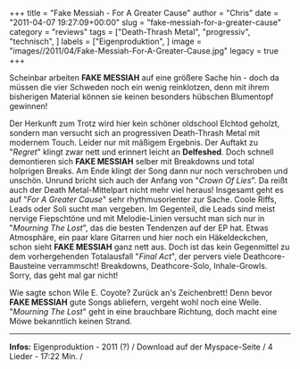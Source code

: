 +++
title = "Fake Messiah - For A Greater Cause"
author = "Chris"
date = "2011-04-07 19:27:09+00:00"
slug = "fake-messiah-for-a-greater-cause"
category = "reviews"
tags = ["Death-Thrash Metal", "progressiv", "technisch", ]
labels = ["Eigenproduktion", ]
image = "images//2011/04/Fake-Messiah-For-A-Greater-Cause.jpg"
legacy = true
+++

Scheinbar arbeiten **FAKE MESSIAH** auf eine größere Sache hin - doch da müssen die vier Schweden noch ein wenig reinklotzen, denn mit ihrem bisherigen Material können sie keinen besonders hübschen Blumentopf gewinnen!

Der Herkunft zum Trotz wird hier kein schöner oldschool Elchtod geholzt, sondern man versucht sich an progressiven Death-Thrash Metal mit modernem Touch. Leider nur mit mäßigem Ergebnis. Der Auftakt zu "_Regret_" klingt zwar nett und erinnert leicht an **Delfeshed**. Doch schnell demontieren sich **FAKE MESSIAH** selber mit Breakdowns und total holprigen Breaks. Am Ende klingt der Song dann nur noch verschroben und unschön. Unrund bricht sich auch der Anfang von "_Crown Of Lies_". Da reißt auch der Death Metal-Mittelpart nicht mehr viel heraus!
Insgesamt geht es auf "_For A Greater Cause_" sehr rhythmusorienter zur Sache. Coole Riffs, Leads oder Soli sucht man vergeben. Im Gegenteil, die Leads sind meist nervige Fiepschtöne und mit Melodie-Linien versucht man sich nur in "_Mourning The Lost_", das die besten Tendenzen auf der EP hat. Etwas Atmosphäre, ein paar klare Gitarren und hier noch ein Häkeldeckchen, schon sieht **FAKE MESSIAH** ganz nett aus. Doch ist das kein Gegenmittel zu dem vorhergehenden Totalausfall "_Final Act_", der pervers viele Deathcore-Bausteine verrammscht! Breakdowns, Deathcore-Solo, Inhale-Growls. Sorry, das geht mal gar nicht!

Wie sagte schon Wile E. Coyote? Zurück an's Zeichenbrett! Denn bevor **FAKE MESSIAH** gute Songs abliefern, vergeht wohl noch eine Weile. "_Mourning The Lost_" geht in eine brauchbare Richtung, doch macht eine Möwe bekanntlich keinen Strand.





---
**Infos:**
Eigenproduktion - 2011 (?) / 
Download auf der Myspace-Seite / 4 Lieder - 17:22 Min. / 
